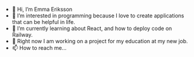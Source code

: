 - 👋 Hi, I’m Emma Eriksson
- 👀 I’m interested in programming because I love to create applications that can be helpful in life.
- 🌱 I’m currently learning about React, and how to deploy code on Railway.
- 💞️ Right now I am working on a project for my education at my new job.
- 📫 How to reach me...

<!---
emma-eriksson-experis/emma-eriksson-experis is a ✨ special ✨ repository because its `README.md` (this file) appears on your GitHub profile.
You can click the Preview link to take a look at your changes.
--->
